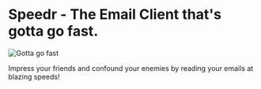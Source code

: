 # Speedr - The Email Client that's gotta go fast.

![Gotta go fast](http://static.tumblr.com/1b275f0cfc2901f9e3efa41337f54132/lsp0abr/rWhmqd4yz/tumblr_static_fat-sonic_o_184398.gif)

Impress your friends and confound your enemies by reading your emails at blazing speeds!
